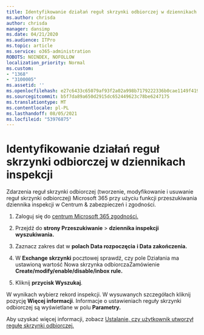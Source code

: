 ```yaml
---
title: Identyfikowanie działań reguł skrzynki odbiorczej w dziennikach inspekcji
ms.author: chrisda
author: chrisda
manager: dansimp
ms.date: 04/21/2020
ms.audience: ITPro
ms.topic: article
ms.service: o365-administration
ROBOTS: NOINDEX, NOFOLLOW
localization_priority: Normal
ms.custom:
- "1368"
- "3100005"
ms.assetid: ''
ms.openlocfilehash: e27c6433c65079af93f2a02a998b7179222336b0cae1149f4196f6fb6558ddac
ms.sourcegitcommit: b5f7da89a650d2915dc652449623c78be6247175
ms.translationtype: MT
ms.contentlocale: pl-PL
ms.lasthandoff: 08/05/2021
ms.locfileid: "53976875"
---
```

# <a name="identify-inbox-rule-activity-in-audit-logs"></a>Identyfikowanie działań reguł skrzynki odbiorczej w dziennikach inspekcji

Zdarzenia reguł skrzynki odbiorczej (tworzenie, modyfikowanie i usuwanie reguł skrzynki odbiorczej) Microsoft 365 przy użyciu funkcji przeszukiwania dziennika inspekcji w Centrum & zabezpieczeń i zgodności.

1. Zaloguj się do [centrum Microsoft 365 zgodności.](https://protection.office.com/)

2. Przejdź do **strony Przeszukiwanie**  >  **dziennika inspekcji wyszukiwania.**

3. Zaznacz zakres dat w **polach Data rozpoczęcia** **i Data zakończenia.**

4. W **Exchange skrzynki** pocztowej sprawdź, czy pole Działania ma ustawioną wartość Nowa skrzynka odbiorczaZamówienie  **Create/modify/enable/disable/inbox rule.**

5. Kliknij **przycisk Wyszukaj**.

W wynikach wybierz rekord inspekcji. W wysuwanych szczegółach kliknij pozycję **Więcej informacji**. Informacje o ustawieniach reguły skrzynki odbiorczej są wyświetlane w polu **Parametry.**

Aby uzyskać więcej informacji, zobacz [Ustalanie, czy użytkownik utworzył regułę skrzynki odbiorczej.](/office365/securitycompliance/auditing-troubleshooting-scenarios#determining-if-a-user-created-an-inbox-rule)
